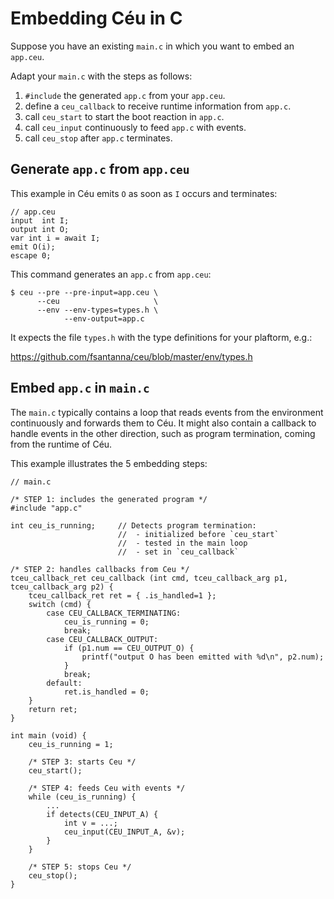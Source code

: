 <title>Embedding Céu in C</title>
<meta http-equiv="Content-Type" content="text/html; charset=UTF-8"/>

# Embedding Céu in C

Suppose you have an existing `main.c` in which you want to embed an `app.ceu`.

Adapt your `main.c` with the steps as follows:

1. `#include` the generated `app.c` from your `app.ceu`.
2. define a `ceu_callback` to receive runtime information from `app.c`.
3. call `ceu_start` to start the boot reaction in `app.c`.
4. call `ceu_input` continuously to feed `app.c` with events.
5. call `ceu_stop` after `app.c` terminates.

## Generate `app.c` from `app.ceu`

This example in Céu emits `O` as soon as `I` occurs and terminates:

```
// app.ceu
input  int I;
output int O;
var int i = await I;
emit O(i);
escape 0;
```

This command generates an `app.c` from `app.ceu`:

```
$ ceu --pre --pre-input=app.ceu \
      --ceu                     \
      --env --env-types=types.h \
            --env-output=app.c
```

It expects the file `types.h` with the type definitions for your plaftorm,
e.g.:

https://github.com/fsantanna/ceu/blob/master/env/types.h

## Embed `app.c` in `main.c`

The `main.c` typically contains a loop that reads events from the environment
continuously and forwards them to Céu.
It might also contain a callback to handle events in the other direction, such
as program termination, coming from the runtime of Céu.

This example illustrates the 5 embedding steps:

```
// main.c

/* STEP 1: includes the generated program */
#include "app.c"

int ceu_is_running;     // Detects program termination:
                        //  - initialized before `ceu_start`
                        //  - tested in the main loop
                        //  - set in `ceu_callback`

/* STEP 2: handles callbacks from Ceu */
tceu_callback_ret ceu_callback (int cmd, tceu_callback_arg p1, tceu_callback_arg p2) {
    tceu_callback_ret ret = { .is_handled=1 };
    switch (cmd) {
        case CEU_CALLBACK_TERMINATING:
            ceu_is_running = 0;
            break;
        case CEU_CALLBACK_OUTPUT:
            if (p1.num == CEU_OUTPUT_O) {
                printf("output O has been emitted with %d\n", p2.num);
            }
            break;
        default:
            ret.is_handled = 0;
    }
    return ret;
}

int main (void) {
    ceu_is_running = 1;

    /* STEP 3: starts Ceu */
    ceu_start();

    /* STEP 4: feeds Ceu with events */
    while (ceu_is_running) {
        ...
        if detects(CEU_INPUT_A) {
            int v = ...;
            ceu_input(CEU_INPUT_A, &v);
        }
    }

    /* STEP 5: stops Ceu */
    ceu_stop();
}
```
